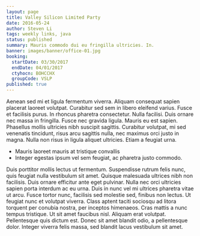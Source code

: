 ```yaml
---
layout: page
title: Valley Silicon Limited Party
date: 2016-05-24
author: Steven Li
tags: weekly links, java
status: published
summary: Mauris commodo dui eu fringilla ultricies. In.
banner: images/banner/office-01.jpg
booking:
  startDate: 03/30/2017
  endDate: 04/01/2017
  ctyhocn: BOHCCHX
  groupCode: VSLP
published: true
---
```

Aenean sed mi et ligula fermentum viverra. Aliquam consequat sapien placerat laoreet volutpat. Curabitur sed sem in libero eleifend varius. Fusce et facilisis purus. In rhoncus pharetra consectetur. Nulla facilisi. Duis ornare nec massa in fringilla. Fusce nec gravida ligula. Mauris eu est sapien. Phasellus mollis ultricies nibh suscipit sagittis. Curabitur volutpat, mi sed venenatis tincidunt, risus arcu sagittis nulla, nec maximus orci justo in magna. Nulla non risus in ligula aliquet ultricies. Etiam a feugiat urna.

* Mauris laoreet mauris at tristique convallis
* Integer egestas ipsum vel sem feugiat, ac pharetra justo commodo.

Duis porttitor mollis lectus ut fermentum. Suspendisse rutrum felis nunc, quis feugiat nulla vestibulum sit amet. Quisque malesuada ultrices nibh non facilisis. Duis ornare efficitur ante eget pulvinar. Nulla nec orci ultricies sapien porta interdum ac eu urna. Duis in nunc vel mi ultrices pharetra vitae ut arcu. Fusce tortor nunc, facilisis sed molestie sed, finibus non lectus. Ut feugiat nunc et volutpat viverra. Class aptent taciti sociosqu ad litora torquent per conubia nostra, per inceptos himenaeos. Cras mattis a nunc tempus tristique. Ut sit amet faucibus nisl. Aliquam erat volutpat. Pellentesque quis dictum est. Donec sit amet blandit odio, a pellentesque dolor. Integer viverra felis massa, sed blandit lacus vestibulum sit amet.
